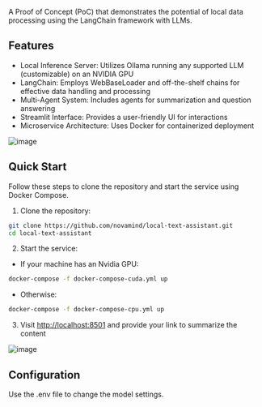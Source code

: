 A Proof of Concept (PoC) that demonstrates the potential of local data processing using the LangChain framework with LLMs.

## Features

- Local Inference Server: Utilizes Ollama running any supported LLM (customizable) on an NVIDIA GPU
- LangChain: Employs WebBaseLoader and off-the-shelf chains for effective data handling and processing
- Multi-Agent System: Includes agents for summarization and question answering
- Streamlit Interface: Provides a user-friendly UI for interactions
- Microservice Architecture: Uses Docker for containerized deployment

![image](https://github.com/user-attachments/assets/0c66177e-ed04-4c9c-ade8-e88919ce7d2e)

## Quick Start

Follow these steps to clone the repository and start the service using Docker Compose.

1. Clone the repository:

```bash
git clone https://github.com/novamind/local-text-assistant.git
cd local-text-assistant
```

2. Start the service:

- If your machine has an Nvidia GPU:
```bash
docker-compose -f docker-compose-cuda.yml up
```
- Otherwise:
```bash
docker-compose -f docker-compose-cpu.yml up
```

3. Visit [http://localhost:8501](http://localhost:8501) and provide your link to summarize the content

![image](https://github.com/user-attachments/assets/82085a48-7b61-4a83-9c22-2e6c67e6ce4c)


## Configuration

Use the .env file to change the model settings.
